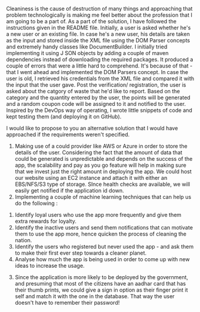 Cleaniness is the cause of destruction of many things and approaching that problem technologically is making me feel better about 
the profession that I am going to be a part of.
As a part of the solution, I have followed the instructions given in the README file. Initially, a user is asked whether 
he's a new user or an existing file. In case he's a new user, his details are taken as the input and stored inside the XML 
file using the DOM Parser concepts and extremely handy classes like DocumentBuilder. I initially tried implementing it using J
SON objects by adding a couple of maven dependencies instead of downloading the required packages. It produced a couple of errors that 
were a little hard to comprehend. It's because of that - that I went ahead and implemented the DOM Parsers concept. In case the user is
old, I retrieved his credentials from the XML file and compared it with the input that the user gave. Post the verification/ registration, 
the user is asked about the catgory of waste that he'd like to report. Based on the category and the quantity entered by the user, the 
points will be generated and a random coupon code will be assigned to it and notified to the user. Inspired by the DevOps way of 
operating, I wrote little snippets of code and kept testing them (and deploying it on GitHub). 

I would like to propose to you an alternative solution that I would have approached if the requirements weren't specified.
1. Making use of a could provider like AWS or Azure in order to store the details of the user. Considering the fact that the amount of 
data that could be generated is unpredictable and depends on the success of the app, the scalability and pay as you go feature will help
in making sure that we invest just the right amount in deploying the app. We could host our website using an EC2 instance and attach it 
with either an EBS/NFS/S3 type of storage. SInce health checks are available, we will easily get notified if the application id down.
2. Implementing a couple of machine learning techniques that can help us do the following :
  1) Identify loyal users who use the app more frequently and give them extra rewards for loyalty.
  2) Identify the inactive users and send them notifications that can motivate them to use the app more, hence quicken the process of 
  cleaning the nation.
  3) Identify the users who registered but never used the app - and ask them to make their first ever step towards a cleaner planet.
  4) Analyse how much the app is being used in order to come up with new ideas to increase the usage.
3. Since the application is more likely to be deployed by the government, and presuming that most of the citizens have an aadhar card that 
has their thumb prints, we could give a sign in option as their finger print it self and match it with the one in the database. That way 
the user doesn't have to remember their password!
